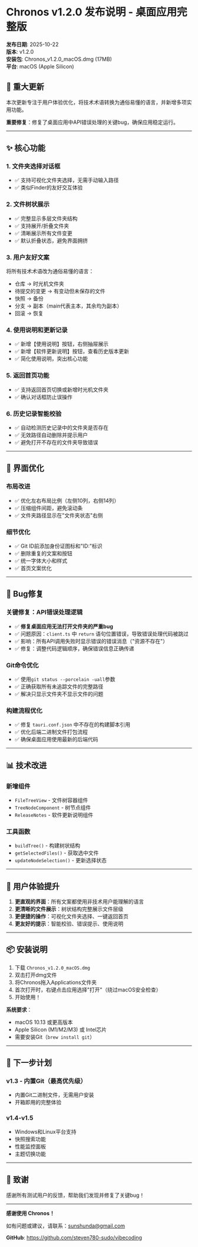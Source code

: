 # Chronos v1.2.0 发布说明 - 桌面应用完整版

**发布日期**: 2025-10-22  
**版本**: v1.2.0  
**安装包**: Chronos_v1.2.0_macOS.dmg (17MB)  
**平台**: macOS (Apple Silicon)

## 🎉 重大更新

本次更新专注于用户体验优化，将技术术语转换为通俗易懂的语言，并新增多项实用功能。

**重要修复**：修复了桌面应用中API错误处理的关键bug，确保应用稳定运行。

---

## ✨ 核心功能

### 1. 文件夹选择对话框
- ✅ 支持可视化文件夹选择，无需手动输入路径
- ✅ 类似Finder的友好交互体验

### 2. 文件树状展示
- ✅ 完整显示多层文件夹结构
- ✅ 支持展开/折叠文件夹
- ✅ 清晰展示所有文件变更
- ✅ 默认折叠状态，避免界面拥挤

### 3. 用户友好文案
将所有技术术语改为通俗易懂的语言：
- 仓库 → 时光机文件夹
- 待提交的变更 → 有变动但未保存的文件
- 快照 → 备份
- 分支 → 副本（main代表主本，其余均为副本）
- 回滚 → 恢复

### 4. 使用说明和更新记录
- ✅ 新增【使用说明】按钮，右侧抽屉展示
- ✅ 新增【软件更新说明】按钮，查看历史版本更新
- ✅ 简化使用说明，突出核心功能

### 5. 返回首页功能
- ✅ 支持返回首页切换或新增时光机文件夹
- ✅ 确认对话框防止误操作

### 6. 历史记录智能校验
- ✅ 自动检测历史记录中的文件夹是否存在
- ✅ 无效路径自动删除并提示用户
- ✅ 避免打开不存在的文件夹导致错误

---

## 🔧 界面优化

### 布局改进
- ✅ 优化左右布局比例（左侧10列，右侧14列）
- ✅ 压缩组件间距，避免滚动条
- ✅ 文件夹路径显示在"文件夹状态"右侧

### 细节优化
- ✅ Git ID前添加身份证图标和"ID:"标识
- ✅ 删除重复的文案和按钮
- ✅ 统一字体大小和样式
- ✅ 首页文案优化

---

## 🐛 Bug修复

### 关键修复：API错误处理逻辑
- ✅ **修复桌面应用无法打开文件夹的严重bug**
- ✅ 问题原因：`client.ts` 中 `return` 语句位置错误，导致错误处理代码被跳过
- ✅ 影响：所有API调用失败时显示错误的错误消息（"资源不存在"）
- ✅ 修复：调整代码逻辑顺序，确保错误信息正确传递

### Git命令优化
- ✅ 使用`git status --porcelain -uall`参数
- ✅ 正确获取所有未追踪文件的完整路径
- ✅ 解决只显示文件夹不显示文件的问题

### 构建流程优化
- ✅ 修复 `tauri.conf.json` 中不存在的构建脚本引用
- ✅ 优化后端二进制文件打包流程
- ✅ 确保桌面应用使用最新的后端代码

---

## 📊 技术改进

### 新增组件
- `FileTreeView` - 文件树容器组件
- `TreeNodeComponent` - 树节点组件
- `ReleaseNotes` - 软件更新说明组件

### 工具函数
- `buildTree()` - 构建树状结构
- `getSelectedFiles()` - 获取选中文件
- `updateNodeSelection()` - 更新选择状态

---

## 🎯 用户体验提升

1. **更直观的界面**：所有文案都使用非技术用户能理解的语言
2. **更清晰的文件展示**：树状结构完整展示文件层级
3. **更便捷的操作**：可视化文件夹选择、一键返回首页
4. **更友好的提示**：智能校验、错误提示、使用说明

---

## 📦 安装说明

1. 下载 `Chronos_v1.2.0_macOS.dmg`
2. 双击打开dmg文件
3. 将Chronos拖入Applications文件夹
4. 首次打开时，右键点击应用选择"打开"（绕过macOS安全检查）
5. 开始使用！

**系统要求**：
- macOS 10.13 或更高版本
- Apple Silicon (M1/M2/M3) 或 Intel芯片
- 需要安装Git（`brew install git`）

---

## 📝 下一步计划

### v1.3 - 内置Git（最高优先级）
- 内置Git二进制文件，无需用户安装
- 开箱即用的完整体验

### v1.4-v1.5
- Windows和Linux平台支持
- 快照搜索功能
- 性能监控面板
- 主题切换功能

---

## 🙏 致谢

感谢所有测试用户的反馈，帮助我们发现并修复了关键bug！

---

**感谢使用 Chronos！**

如有问题或建议，请联系：sunshunda@gmail.com

**GitHub**: https://github.com/steven780-sudo/vibecoding
